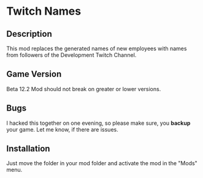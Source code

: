# Twitch Names

## Description

This mod replaces the generated names of new employees with names from followers of the Development Twitch Channel.

## Game Version

Beta 12.2 
Mod should not break on greater or lower versions.

## Bugs

I hacked this together on one evening, so please make sure, you **backup** your game. Let me know, if there are issues.

## Installation

Just move the folder in your mod folder and activate the mod in the "Mods" menu.
